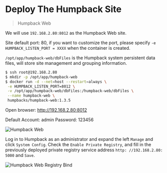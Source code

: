 # Deploy The Humpback Site

> Humpback Web    

We will use `192.168.2.80:8012` as the Humpback Web site.

Site default port: 80, if you want to customize the port, please specify `-e HUMPBACK_LISTEN_PORT = XXXX` when the container is created.   

`/opt/app/humpback-web/dbFiles` is the Humpback system persistent data files, will store site management and grouping information.

```bash
$ ssh root@192.168.2.80
$ mkdir -p /opt/app/humpback-web
$ docker run -d --net=host --restart=always \
 -e HUMPBACK_LISTEN_PORT=8012 \
 -v /opt/app/humpback-web/dbFiles:/humpback-web/dbFiles \
 --name humpback-web \
 humpbacks/humpback-web:1.3.5
```

Open browser: http://192.168.2.80:8012    

Default Account: admin Password: 123456   

![Humpback Web](_media/humpback-web.png)

Log in to Humpback as an administrator and expand the left `Manage` and click `System Config`. Check the `Enable Private Registry`, and fill in the previously deployed private registry service address `http: //192.168.2.80: 5000` and `Save`. 

![Humpback Web Registry Bind](_media/humpback-web-registry-bind.png)
